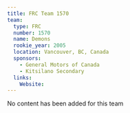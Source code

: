 ```yaml
---
title: FRC Team 1570
team:
  type: FRC
  number: 1570
  name: Demons
  rookie_year: 2005
  location: Vancouver, BC, Canada
  sponsors:
    - General Motors of Canada
    - Kitsilano Secondary
  links:
    Website: 
---
```

No content has been added for this team